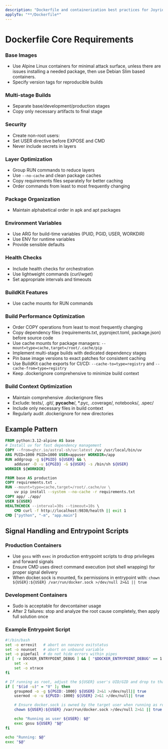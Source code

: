 ```yaml
---
description: "Dockerfile and containerization best practices for Joyride DNS Service"
applyTo: "**/Dockerfile*"
---
```


# Dockerfile Core Requirements

### Base Images
- Use Alpine Linux containers for minimal attack surface, unless there are issues installing a needed package, then use Debian Slim based containers.
- Specify version tags for reproducible builds

### Multi-stage Builds
- Separate base/development/production stages
- Copy only necessary artifacts to final stage

### Security
- Create non-root users: 
- Set USER directive before EXPOSE and CMD
- Never include secrets in layers

### Layer Optimization
- Group RUN commands to reduce layers
- Use `--no-cache` and clean package caches
- Copy requirements files separately for better caching
- Order commands from least to most frequently changing

### Package Organization  
- Maintain alphabetical order in apk and apt packages

### Environment Variables
- Use ARG for build-time variables (PUID, PGID, USER, WORKDIR)
- Use ENV for runtime variables
- Provide sensible defaults

### Health Checks
- Include health checks for orchestration
- Use lightweight commands (curl/wget)
- Set appropriate intervals and timeouts

### BuildKit Features
- Use cache mounts for RUN commands

### Build Performance Optimization
- Order COPY operations from least to most frequently changing
- Copy dependency files (requirements.txt, pyproject.toml, package.json) before source code
- Use cache mounts for package managers: `--mount=type=cache,target=/root/.cache/pip`
- Implement multi-stage builds with dedicated dependency stages
- Pin base image versions to exact patches for consistent caching
- Use BuildKit cache exports for CI/CD: `--cache-to=type=registry` and `--cache-from=type=registry`
- Keep .dockerignore comprehensive to minimize build context

### Build Context Optimization
- Maintain comprehensive .dockerignore files
- Exclude: tests/, .git/, __pycache__/, *.pyc, .coverage/, notebooks/, .spec/
- Include only necessary files in build context
- Regularly audit .dockerignore for new directories

## Example Pattern

```dockerfile
FROM python:3.12-alpine AS base
# Install uv for fast dependency management
COPY --from=ghcr.io/astral-sh/uv:latest /uv /usr/local/bin/uv
ARG PUID=1000 PGID=1000 USER=appuser WORKDIR=/app
RUN addgroup -g ${PGID} ${USER} && \
    adduser -D -u ${PGID} -G ${USER} -s /bin/sh ${USER}
WORKDIR ${WORKDIR}

FROM base AS production
COPY requirements.txt .
RUN --mount=type=cache,target=/root/.cache/uv \
    uv pip install --system --no-cache -r requirements.txt
COPY app/ ./app/
USER ${USER}
HEALTHCHECK --interval=30s --timeout=10s \
    CMD curl -f http://localhost:9830/health || exit 1
CMD ["python", "-m", "app.main"]
```

## Signal Handling and Entrypoint Scripts

### Production Containers
- Use `gosu` with `exec` in production entrypoint scripts to drop privileges and forward signals
- Ensure CMD uses direct command execution (not shell wrapping) for proper signal delivery
- When docker.sock is mounted, fix permissions in entrypoint with: `chown ${USER}:${USER} /var/run/docker.sock >/dev/null 2>&1 || true`

### Development Containers
- Sudo is acceptable for devcontainer usage
- After 2 failures: stop and analyze the root cause completely, then apply full solution once

### Example Entrypoint Script
```bash
#!/bin/bash
set -o errexit   # abort on nonzero exitstatus
set -o nounset   # abort on unbound variable
set -o pipefail  # do not hide errors within pipes
if [ -v DOCKER_ENTRYPOINT_DEBUG ] && [ "$DOCKER_ENTRYPOINT_DEBUG" == 1 ]; then
    set -x
    set -o xtrace
fi

# If running as root, adjust the ${USER} user's UID/GID and drop to that user
if [ "$(id -u)" = "0" ]; then
    groupmod -o -g ${PGID:-1000} ${USER} 2>&1 >/dev/null|| true
    usermod -o -u ${PUID:-1000} ${USER} 2>&1 >/dev/null|| true

    # Ensure docker.sock is owned by the target user when running as root
    chown ${USER}:${USER} /var/run/docker.sock >/dev/null 2>&1 || true

    echo "Running as user ${USER}: $@"
    exec gosu ${USER} "$@"
fi

echo "Running: $@"
exec "$@"
```
